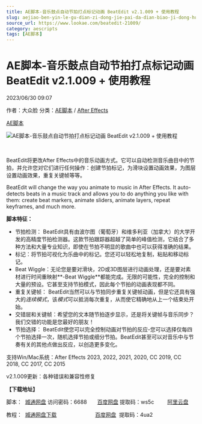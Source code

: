 ```yaml
---
title: AE脚本-音乐鼓点自动节拍打点标记动画 BeatEdit v2.1.009 + 使用教程
slug: aejiao-ben-yin-le-gu-dian-zi-dong-jie-pai-da-dian-biao-ji-dong-hua-beatedit-v2-1-009-shi-yong-jiao-cheng
source_url: https://www.lookae.com/beatedit-21009/
category: aescripts
tags: [AE脚本]
---
```

# AE脚本-音乐鼓点自动节拍打点标记动画 BeatEdit v2.1.009 + 使用教程

2023/06/30 09:07

作者：大众脸
分类：[AE脚本](https://www.lookae.com/after-effects/aescripts/) / [After Effects](https://www.lookae.com/after-effects/)

[AE脚本](https://www.lookae.com/tag/ae%e8%84%9a%e6%9c%ac/)

![AE脚本-音乐鼓点自动节拍打点标记动画 BeatEdit v2.1.009 + 使用教程](https://www.lookae.com/wp-content/uploads/2020/11/AE-BeatEdit.jpg "AE脚本-音乐鼓点自动节拍打点标记动画 BeatEdit v2.1.009 + 使用教程-LookAE.com")

﻿

BeatEdit将更改After Effects中的音乐动画方式。它可以自动检测音乐曲目中的节拍，并允许您对它们进行任何操作：创建节拍标记，为滑块设置动画效果，为图层设置动画效果，重复关键帧等等。

BeatEdit will change the way you animate to music in After Effects. It auto-detects beats in a music track and allows you to do anything you like with them: create beat markers, animate sliders, animate layers, repeat keyframes, and much more.

**脚本特征：**

* 节拍检测： BeatEdit具有由波尔图（葡萄牙）和维多利亚（加拿大）的大学开发的高精度节拍检测器。这款节拍跟踪器超越了简单的峰值检测，它结合了多种方法和大量专业知识，即使在节拍不明显的歌曲中也可以获得准确的结果。
* 标记：将节拍可视化为乐曲中的标记。您还可以轻松地复制，粘贴和移动标记。
* Beat Wiggle：无论您是要对滑块，2D或3D图层进行动画处理，还是要对素材进行时间重映射**-Beat Wiggle**都能完成。无限的可能性，完全的控制和大量的预设。它甚至支持节拍模式，因此每个节拍的动画表现都不同。
* 重复关键帧： BeatEdit当然可以与节拍同步重复关键帧动画，但是它还具有强大的*连续模式*，该*模式*可以抵消每次重复，从而使它精确地从上一个结束处开始。
* 交错层和关键帧：希望您的文本随节拍逐步显示，还是将关键帧与音乐同步？我们交错的功能是您最好的朋友！
* 节拍选择： BeatEdit使您可以完全控制动画对节拍的反应-您可以选择仅每四个节拍选择一次，随机选择节拍或细分节拍。BeatEdit甚至可以对音乐中与节奏有关的其他点做出反应，以创造更多变化。

支持Win/Mac系统：After Effects 2023, 2022, 2021, 2020, CC 2019, CC 2018, CC 2017, CC 2015

v2.1.009更新：各种错误和兼容性修复

**【下载地址】**

脚本：  [城通网盘](https://url70.ctfile.com/f/2827370-878950671-d9b0eb?p=4431) 访问密码：6688       [百度网盘](https://pan.baidu.com/s/1PPoi6CkxfcrKwYEbNhZznA?pwd=ws5c) 提取码：ws5c         [阿里云盘](https://www.aliyundrive.com/s/soi9pQLuSz1)

教程：  [城通网盘下载](https://089u.com/file/680462-472705814)                          [百度网盘](https://pan.baidu.com/s/13cIbfklpOY_czKgTZc5J4A)  提取码：4ua2
